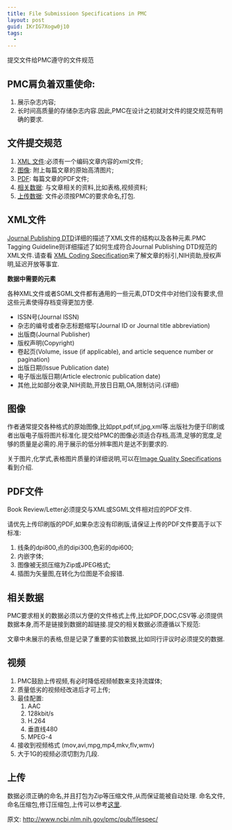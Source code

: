 ```yaml
---
title: File Submissioon Specifications in PMC
layout: post
guid: IKrIG7Xogw0j10
tags:
  - 
---
```

提交文件给PMC遵守的文件规范

## PMC肩负着双重使命:

1. 展示杂志内容;
2. 长时间高质量的存储杂志内容.因此,PMC在设计之初就对文件的提交规范有明确的要求.


## 文件提交规范

1. [XML 文件](http://www.ncbi.nlm.nih.gov/pmc/pub/filespec-xml/):必须有一个编码文章内容的xml文件;
2. [图像](http://www.ncbi.nlm.nih.gov/pmc/pub/filespec-images/): 附上每篇文章的原始高清图片;
3. [PDF](http://www.ncbi.nlm.nih.gov/pmc/pub/filespec/#pdfs): 每篇文章的PDF文件;
4. [相关数据](http://www.ncbi.nlm.nih.gov/pmc/pub/filespec/#supp): 与文章相关的资料,比如表格,视频资料;
5. [上传数据](http://www.ncbi.nlm.nih.gov/pmc/pub/filespec-delivery/): 文件必须按PMC的要求命名,打包.


## XML文件

[Journal Publishing DTD](http://dtd.nlm.nih.gov/publishing)详细的描述了XML文件的结构以及各种元素.PMC Tagging Guideline则详细描述了如何生成符合Journal Publishing DTD规范的XML文件.请查看 [XML Coding Specification](http://www.ncbi.nlm.nih.gov/pmc/pub/filespec-xml/)来了解文章的标引,NIH资助,授权声明,延迟开放等事宜.


**数据中需要的元素**

各种XML文件或者SGML文件都有通用的一些元素,DTD文件中对他们没有要求,但这些元素使得存档变得更加方便.

* ISSN号(Journal ISSN)
* 杂志的编号或者杂志标题缩写(Journal ID or Journal title abbreviation)
* 出版商(Journal Publisher)
* 版权声明(Copyright)
* 卷起页(Volume, issue (if applicable), and article sequence number or pagination)
* 出版日期(Issue Publication date)
* 电子版出版日期(Article electronic publication date)
* 其他,比如部分收录,NIH资助,开放日日期,OA,限制访问.(详细)

## 图像

作者通常提交各种格式的原始图像,比如ppt,pdf,tif,jpg,xml等.出版社为便于印刷或者出版电子版将图片标准化.提交给PMC的图像必须适合存档,高清,足够的宽度,足够的质量是必需的.用于展示的低分辨率图片是达不到要求的.

关于图片,化学式,表格图片质量的详细说明,可以在[Image Quality Specifications](http://www.ncbi.nlm.nih.gov/pmc/pub/filespec-images/)看到介绍.

## PDF文件

Book Review/Letter必须提交与XML或SGML文件相对应的PDF文件.

请优先上传印刷版的PDF,如果杂志没有印刷版,请保证上传的PDF文件要高于以下标准:

1. 线条的dpi800,点的dipi300,色彩的dpi600;
2. 内嵌字体;
3. 图像被无损压缩为Zip或JPEG格式;
4. 插图为矢量图,在转化为位图是不会报错.
 

## 相关数据

PMC要求相关的数据必须以方便的文件格式上传,比如PDF,DOC,CSV等.必须提供数据本身,而不是链接到数据的超链接.提交的相关数据必须遵循以下规范:

文章中未展示的表格,但是记录了重要的实验数据,比如同行评议时必须提交的数据.

 

## 视频

1. PMC鼓励上传视频,有必时降低视频帧数来支持流媒体;
2. 质量低劣的视频经改进后才可上传;
3. 最佳配置:
	1. AAC
	2. 128kbit/s
	3. H.264
	4. 垂直线480
	5. MPEG-4
4. 接收到视频格式 (mov,avi,mpg,mp4,mkv,flv,wmv)
5. 大于1G的视频必须切割为几段.

## 上传

数据必须正确的命名,并且打包为Zip等压缩文件,从而保证能被自动处理.
命名文件,命名压缩包,修订压缩包,上传可以参考[这里](http://www.ncbi.nlm.nih.gov/pmc/pub/filespec-delivery/).

原文: http://www.ncbi.nlm.nih.gov/pmc/pub/filespec/